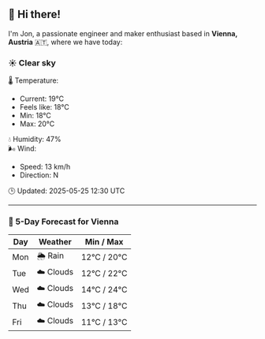 ## 👋 Hi there!

I'm Jon, a passionate engineer and maker enthusiast based in **Vienna, Austria** 🇦🇹, where we have today:

### ☀️ Clear sky 

🌡️ Temperature: 
* Current: 19°C
* Feels like: 18°C
* Min: 18°C 
* Max: 20°C  

💧 Humidity: 47%  
🌬️ Wind: 
* Speed: 13 km/h 
* Direction: N  

🕒 Updated: 2025-05-25 12:30 UTC

---

### 📅 5-Day Forecast for Vienna

| Day | Weather | Min / Max |
|-----|---------|------------|
| Mon | 🌦️ Rain | 12°C / 20°C |
| Tue | ☁️ Clouds | 12°C / 22°C |
| Wed | ☁️ Clouds | 14°C / 24°C |
| Thu | ☁️ Clouds | 13°C / 18°C |
| Fri | ☁️ Clouds | 11°C / 13°C |
